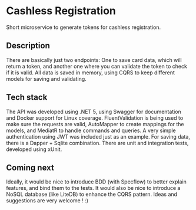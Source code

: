 # Cashless Registration

Short microservice to generate tokens for cashless registration.

## Description
There are basically just two endpoints: One to save card data, which will return a token, and another one where you can validate the token to check if it is valid. All data is saved in memory, using CQRS to keep different models for saving and validating.

## Tech stack
The API was developed using .NET 5, using Swagger for documentation and Docker support for Linux coverage. FluentValidation is being used to make sure the requests are valid, AutoMapper to create mappings for the models, and MediatR to handle commands and queries. A very simple authentication using JWT was included just as an example. For saving data, there is a Dapper + Sqlite combination. There are unit and integration tests, developed using xUnit.

## Coming next
Ideally, it would be nice to introduce BDD (with Specflow) to better explain features, and bind them to the tests. It would also be nice to introduce a NoSQL database (like LiteDB) to enhance the CQRS pattern.
Ideas and suggestions are very welcome ! :)
